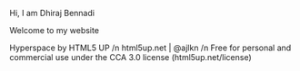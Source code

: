 Hi, I am Dhiraj Bennadi

Welcome to my website


Hyperspace by HTML5 UP /n
html5up.net | @ajlkn /n
Free for personal and commercial use under the CCA 3.0 license (html5up.net/license)
